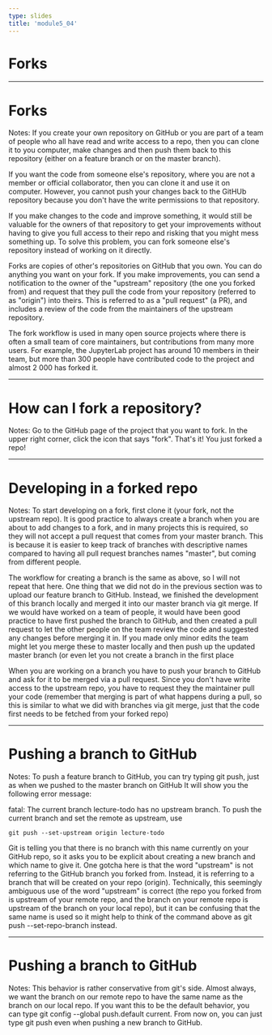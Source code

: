 ```yaml
---
type: slides
title: 'module5_04'
---
```


# Forks

---

# Forks

Notes: If you create your own repository on GitHub or you are part of a team of people who all have read and write access to a repo, then you can clone it to you computer, make changes and then push them back to this repository (either on a feature branch or on the master branch).

If you want the code from someone else's repository, where you are not a member or official collaborator, then you can clone it and use it on computer. However, you cannot push your changes back to the GitHUb repository because you don't have the write permissions to that repository.

If you make changes to the code and improve something, it would still be valuable for the owners of that repository to get your improvements without having to give you full access to their repo and risking that you might mess something up. To solve this problem, you can fork someone else's repository instead of working on it directly.

Forks are copies of other's repositories on GitHub that you own. You can do anything you want on your fork. If you make improvements, you can send a notification to the owner of the "upstream" repository (the one you forked from) and request that they pull the code from your repository (referred to as "origin") into theirs. This is referred to as a "pull request" (a PR), and includes a review of the code from the maintainers of the upstream repository.

The fork workflow is used in many open source projects where there is often a small team of core maintainers, but contributions from many more users. For example, the JupyterLab project has around 10 members in their team, but more than 300 people have contributed code to the project and almost 2 000 has forked it.

---

# How can I fork a repository?

Notes: Go to the GitHub page of the project that you want to fork. In the upper right corner, click the icon that says "fork". That's it! You just forked a repo!

---

# Developing in a forked repo

Notes: To start developing on a fork, first clone it (your fork, not the upstream repo). It is good practice to always create a branch when you are about to add changes to a fork, and in many projects this is required, so they will not accept a pull request that comes from your master branch. This is because it is easier to keep track of branches with descriptive names compared to having all pull request branches names "master", but coming from different people.

The workflow for creating a branch is the same as above, so I will not repeat that here. One thing that we did not do in the previous section was to upload our feature branch to GitHub. Instead, we finished the development of this branch locally and merged it into our master branch via git merge. If we would have worked on a team of people, it would have been good practice to have first pushed the branch to GitHub, and then created a pull request to let the other people on the team review the code and suggested any changes before merging it in. If you made only minor edits the team might let you merge these to master locally and then push up the updated master branch (or even let you not create a branch in the first place

When you are working on a branch you have to push your branch to GitHub and ask for it to be merged via a pull request. Since you don't have write access to the upstream repo, you have to request they the maintainer pull your code (remember that merging is part of what happens during a pull, so this is similar to what we did with branches via git merge, just that the code first needs to be fetched from your forked repo)

---

# Pushing a branch to GitHub 

Notes: To push a feature branch to GitHub, you can try typing git push, just as when we pushed to the master branch on GitHub It will show you the following error message:

fatal: The current branch lecture-todo has no upstream branch.
To push the current branch and set the remote as upstream, use

    git push --set-upstream origin lecture-todo

Git is telling you that there is no branch with this name currently on your GitHub repo, so it asks you to be explicit about creating a new branch and which name to give it. One gotcha here is that the word "upstream" is not referring to the GitHub branch you forked from. Instead, it is referring to a branch that will be created on your repo (origin). Technically, this seemingly ambiguous use of the word "upstream" is correct (the repo you forked from is upstream of your remote repo, and the branch on your remote repo is upstream of the branch on your local repo), but it can be confusing that the same name is used so it might help to think of the command above as git push --set-repo-branch <repo-nickname> <new-branch-name> instead.

---

# Pushing a branch to GitHub 

Notes: This behavior is rather conservative from git's side. Almost always, we want the branch on our remote repo to have the same name as the branch on our local repo. If you want this to be the default behavior, you can type git config --global push.default current. From now on, you can just type git push even when pushing a new branch to GitHub.